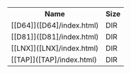 <table>
<tr><th>Name</th><th>Size</th></tr>
<tr><td>[[D64]]([D64]/index.html)</td><td>DIR</td></tr>
<tr><td>[[D81]]([D81]/index.html)</td><td>DIR</td></tr>
<tr><td>[[LNX]]([LNX]/index.html)</td><td>DIR</td></tr>
<tr><td>[[TAP]]([TAP]/index.html)</td><td>DIR</td></tr>
</table>
